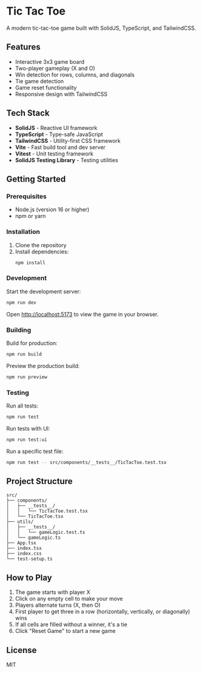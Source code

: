 # Tic Tac Toe

A modern tic-tac-toe game built with SolidJS, TypeScript, and TailwindCSS.

## Features

- Interactive 3x3 game board
- Two-player gameplay (X and O)
- Win detection for rows, columns, and diagonals
- Tie game detection
- Game reset functionality
- Responsive design with TailwindCSS

## Tech Stack

- **SolidJS** - Reactive UI framework
- **TypeScript** - Type-safe JavaScript
- **TailwindCSS** - Utility-first CSS framework
- **Vite** - Fast build tool and dev server
- **Vitest** - Unit testing framework
- **SolidJS Testing Library** - Testing utilities

## Getting Started

### Prerequisites

- Node.js (version 16 or higher)
- npm or yarn

### Installation

1. Clone the repository
2. Install dependencies:
   ```bash
   npm install
   ```

### Development

Start the development server:
```bash
npm run dev
```

Open [http://localhost:5173](http://localhost:5173) to view the game in your browser.

### Building

Build for production:
```bash
npm run build
```

Preview the production build:
```bash
npm run preview
```

### Testing

Run all tests:
```bash
npm run test
```

Run tests with UI:
```bash
npm run test:ui
```

Run a specific test file:
```bash
npm run test -- src/components/__tests__/TicTacToe.test.tsx
```

## Project Structure

```
src/
├── components/
│   ├── __tests__/
│   │   └── TicTacToe.test.tsx
│   └── TicTacToe.tsx
├── utils/
│   ├── __tests__/
│   │   └── gameLogic.test.ts
│   └── gameLogic.ts
├── App.tsx
├── index.tsx
├── index.css
└── test-setup.ts
```

## How to Play

1. The game starts with player X
2. Click on any empty cell to make your move
3. Players alternate turns (X, then O)
4. First player to get three in a row (horizontally, vertically, or diagonally) wins
5. If all cells are filled without a winner, it's a tie
6. Click "Reset Game" to start a new game

## License

MIT